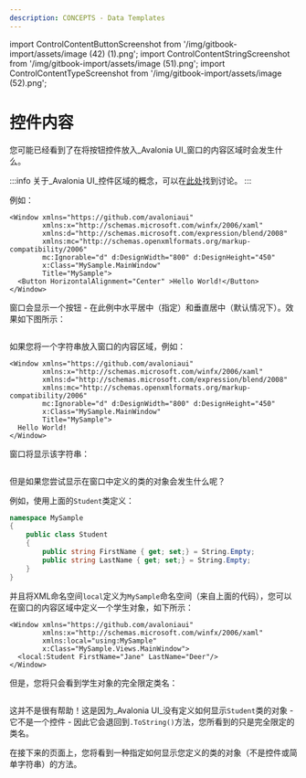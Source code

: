 ```yaml
---
description: CONCEPTS - Data Templates
---
```


import ControlContentButtonScreenshot from '/img/gitbook-import/assets/image (42) (1).png';
import ControlContentStringScreenshot from '/img/gitbook-import/assets/image (51).png';
import ControlContentTypeScreenshot from '/img/gitbook-import/assets/image (52).png';

# 控件内容

您可能已经看到了在将按钮控件放入_Avalonia UI_窗口的内容区域时会发生什么。

:::info
关于_Avalonia UI_控件区域的概念，可以在[此处](../layout/layout-zones)找到讨论。
:::

例如：

```markup
<Window xmlns="https://github.com/avaloniaui"
        xmlns:x="http://schemas.microsoft.com/winfx/2006/xaml"
        xmlns:d="http://schemas.microsoft.com/expression/blend/2008"
        xmlns:mc="http://schemas.openxmlformats.org/markup-compatibility/2006"
        mc:Ignorable="d" d:DesignWidth="800" d:DesignHeight="450"
        x:Class="MySample.MainWindow"
        Title="MySample">
  <Button HorizontalAlignment="Center" >Hello World!</Button>
</Window>
```

窗口会显示一个按钮 - 在此例中水平居中（指定）和垂直居中（默认情况下）。效果如下图所示：

<img src={ControlContentButtonScreenshot} alt=""/>

如果您将一个字符串放入窗口的内容区域，例如：

```markup
<Window xmlns="https://github.com/avaloniaui"
        xmlns:x="http://schemas.microsoft.com/winfx/2006/xaml"
        xmlns:d="http://schemas.microsoft.com/expression/blend/2008"
        xmlns:mc="http://schemas.openxmlformats.org/markup-compatibility/2006"
        mc:Ignorable="d" d:DesignWidth="800" d:DesignHeight="450"
        x:Class="MySample.MainWindow"
        Title="MySample">
  Hello World!
</Window>
```

窗口将显示该字符串：

<img src={ControlContentStringScreenshot} alt=""/>

但是如果您尝试显示在窗口中定义的类的对象会发生什么呢？

例如，使用上面的`Student`类定义：

```csharp
namespace MySample
{
    public class Student
    {
        public string FirstName { get; set;} = String.Empty;
        public string LastName { get; set;} = String.Empty;
    }
}
```

并且将XML命名空间`local`定义为`MySample`命名空间（来自上面的代码），您可以在窗口的内容区域中定义一个学生对象，如下所示：

```markup
<Window xmlns="https://github.com/avaloniaui"
        xmlns:x="http://schemas.microsoft.com/winfx/2006/xaml"
        xmlns:local="using:MySample"
        x:Class="MySample.Views.MainWindow">
  <local:Student FirstName="Jane" LastName="Deer"/>
</Window>
```

但是，您将只会看到学生对象的完全限定类名：

<img src={ControlContentTypeScreenshot} alt=""/>

这并不是很有帮助！这是因为_Avalonia UI_没有定义如何显示`Student`类的对象 - 它不是一个控件 - 因此它会退回到`.ToString()`方法，您所看到的只是完全限定的类名。

在接下来的页面上，您将看到一种指定如何显示您定义的类的对象（不是控件或简单字符串）的方法。